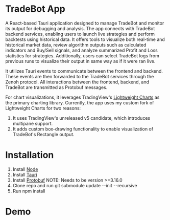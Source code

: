 # TradeBot App
A React-based Tauri application designed to manage TradeBot and monitor its output for debugging and analysis. The app connects with TradeBot backend services, enabling users to launch live strategies and perform backtests using historical data. It offers tools to visualize both real-time and historical market data, review algorithm outputs such as calculated indicators and Buy/Sell signals, and analyze summarized Profit and Loss statistics for strategies. Additionally, users can select TradeBot logs from previous runs to visualize their output in same way as if it were ran live.

It utilizes Tauri events to communicate between the frontend and backend. These events are then forwarded to the TradeBot services through the Zenoh protocol. All interactions between the frontend, backend, and TradeBot are transmitted as Protobuf messages.

For chart visualizations, it leverages TradingView's [Lightweight Charts](https://www.tradingview.com/lightweight-charts/) as the primary charting library. Currently, the app uses my custom fork of Lightweight Charts for two reasons:
1. It uses TradingView's unreleased v5 candidate, which introduces multipane support.
2. It adds custom box-drawing functionality to enable visualization of TradeBot's Rectangle output.

# Installation
1. Install [Node](https://nodejs.org/download/)
2. Install [Tauri](https://v1.tauri.app/v1/guides/getting-started/prerequisites/)
3. Install [Protobuf](https://github.com/protocolbuffers/protobuf/releases/tag/v3.16.0) NOTE: Needs to be version >=3.16.0
4. Clone repo and run git submodule update --init --recursive
5. Run npm install

# Demo


